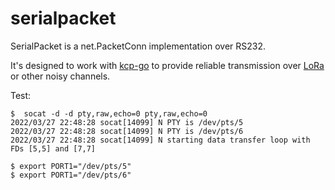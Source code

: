 # serialpacket

SerialPacket is a net.PacketConn implementation over RS232.

It's designed to work with [kcp-go](https://github.com/xtaci/kcp-go) to provide reliable transmission over [LoRa](https://en.wikipedia.org/wiki/LoRa) or other noisy channels.

Test:
```
$  socat -d -d pty,raw,echo=0 pty,raw,echo=0
2022/03/27 22:48:28 socat[14099] N PTY is /dev/pts/5
2022/03/27 22:48:28 socat[14099] N PTY is /dev/pts/6
2022/03/27 22:48:28 socat[14099] N starting data transfer loop with FDs [5,5] and [7,7]

$ export PORT1="/dev/pts/5"
$ export PORT1="/dev/pts/6"
```
